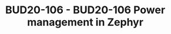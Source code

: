 ---
categories:
- bud20
description: This session covers the current state of power management in the Zephyr
  RTOS, using a TI MCU platform as a case study. It goes over the current features,
  the steps involved in adding support for a new platform, and on-going development.
image:
  featured: 'true'
  path: https://static.linaro.org/connect/bud20/images/BUD20-106.png
session_id: BUD20-106
session_speakers:
- speaker_bio: Vincent Wan is a Linaro assignee from Texas Instruments on the LITE
    team. He has been working on adding support for TI MCU platforms to the Zephyr
    RTOS, with a recent focus on Power Management.
  speaker_company: TI
  speaker_image: http://avatars.sched.co/8/ae/7249950/avatar.jpg.320x320px.jpg?c17
  speaker_name: Vincent Wan
  speaker_position: Embedded Software Engineer - Texas Instruments, Linaro Assignee
  speaker_role: attendee, speaker
session_track: IoT and Embedded
tag: session
tags: IoT and Embedded
title: BUD20-106 - BUD20-106 Power management in Zephyr
---